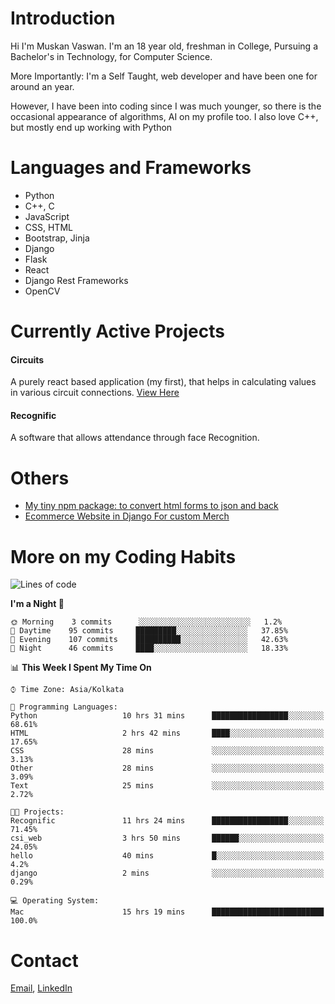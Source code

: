 <!-- - I’m currently working on:
&nbsp;&nbsp;&nbsp;&nbsp;&nbsp;&nbsp; *Circuits*[https://muskanvaswan.github.io/circuits] which, as the name suggests,  is a calculator for solving circuits with ease. This is my first React project
#### I’m currently learning : 
&nbsp;&nbsp;&nbsp;&nbsp;&nbsp;&nbsp; React.js
#### Ask me about:
&nbsp;&nbsp;&nbsp;&nbsp;&nbsp;&nbsp; Anything
#### How to reach me:
&nbsp;&nbsp;&nbsp;&nbsp;&nbsp;&nbsp; Email[mailto:muskanvaswan@gmail.com] LinkedIn[https://www.linkedin.com/in/muskan-vaswan?lipi=urn%3Ali%3Apage%3Ad_flagship3_profile_view_base_contact_details%3B%2FQpdlv5fQ12Ru4DkW2TysA%3D%3D]
#### Pronouns:
&nbsp;&nbsp;&nbsp;&nbsp;&nbsp;&nbsp; Her -->

# Introduction
Hi I'm Muskan Vaswan.
I'm an 18 year old,
freshman in College,
Pursuing a Bachelor's in Technology, for Computer Science.

More Importantly: I'm a Self Taught, web developer and have been one for around an year.

However, I have been into coding since I was much younger, so there is the occasional appearance of algorithms, AI on my profile too. I also love C++, but mostly end up working with Python


# Languages and Frameworks

- Python
- C++, C
- JavaScript
- CSS, HTML 
- Bootstrap, Jinja
- Django
- Flask
- React 
- Django Rest Frameworks
- OpenCV

# Currently Active Projects

#### Circuits
A purely react based application (my first), that helps in calculating values in various circuit connections.
[View Here](https://muskanvaswan.github.io/circuits')

#### Recognific
A software that allows attendance through face Recognition.

# Others
- [My tiny npm package: to convert html forms to json and back](https://www.npmjs.com/package/forms-dynamically)
- [Ecommerce Website in Django For custom Merch](https://merch-commerce.herokuapp.com/)

# More on my Coding Habits

<!--START_SECTION:waka-->
![Lines of code](https://img.shields.io/badge/From%20Hello%20World%20I%27ve%20Written-104933%20lines%20of%20code-blue)

**I'm a Night 🦉** 

```text
🌞 Morning    3 commits      ░░░░░░░░░░░░░░░░░░░░░░░░░   1.2% 
🌆 Daytime    95 commits     █████████░░░░░░░░░░░░░░░░   37.85% 
🌃 Evening    107 commits    ██████████░░░░░░░░░░░░░░░   42.63% 
🌙 Night      46 commits     ████░░░░░░░░░░░░░░░░░░░░░   18.33%

```


📊 **This Week I Spent My Time On** 

```text
⌚︎ Time Zone: Asia/Kolkata

💬 Programming Languages: 
Python                   10 hrs 31 mins      █████████████████░░░░░░░░   68.61% 
HTML                     2 hrs 42 mins       ████░░░░░░░░░░░░░░░░░░░░░   17.65% 
CSS                      28 mins             ░░░░░░░░░░░░░░░░░░░░░░░░░   3.13% 
Other                    28 mins             ░░░░░░░░░░░░░░░░░░░░░░░░░   3.09% 
Text                     25 mins             ░░░░░░░░░░░░░░░░░░░░░░░░░   2.72%

🐱‍💻 Projects: 
Recognific               11 hrs 24 mins      █████████████████░░░░░░░░   71.45% 
csi_web                  3 hrs 50 mins       ██████░░░░░░░░░░░░░░░░░░░   24.05% 
hello                    40 mins             █░░░░░░░░░░░░░░░░░░░░░░░░   4.2% 
django                   2 mins              ░░░░░░░░░░░░░░░░░░░░░░░░░   0.29%

💻 Operating System: 
Mac                      15 hrs 19 mins      █████████████████████████   100.0%

```


<!--END_SECTION:waka-->

# Contact

[Email](mailto:muskanvaswan@gmail.com), [LinkedIn](https://www.linkedin.com/in/muskan-vaswan?lipi=urn%3Ali%3Apage%3Ad_flagship3_profile_view_base_contact_details%3B%2FQpdlv5fQ12Ru4DkW2TysA%3D%3D)



